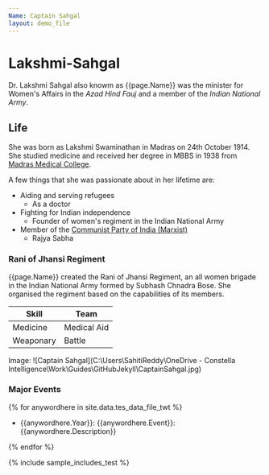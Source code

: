 ```yaml
---
Name: Captain Sahgal
layout: demo_file
---
```


<!--- Markdown command trials --->


# Lakshmi-Sahgal

Dr. Lakshmi Sahgal also knowm as {{page.Name}} was the minister for Women's Affairs in the _Azad Hind Fauj_ and a member of the _Indian National Army_.

## Life

She was born as Lakshmi Swaminathan in Madras on 24th October 1914. She studied medicine and received her degree in MBBS in 1938 from [Madras Medical College](https://en.wikipedia.org/wiki/Madras_Medical_College).

A few things that she was passionate about in her lifetime are:

- Aiding and serving refugees
  - As a doctor
- Fighting for Indian independence 
  - Founder of women's regiment in the Indian National Army
- Member of the [Communist Party of India (Marxist)](https://cpim.org/)
  - Rajya Sabha

### Rani of Jhansi Regiment

{{page.Name}} created the Rani of Jhansi Regiment, an all women brigade in the Indian National Army formed by Subhash Chnadra Bose. She organised the regiment based on the capabilities of its members.

| Skill     | Team        |
|-----------|-------------|
| Medicine  | Medical Aid |
| Weaponary | Battle      |

Image: ![Captain Sahgal](C:\Users\SahitiReddy\OneDrive - Constella Intelligence\Work\Guides\GitHubJekyll\CaptainSahgal.jpg)


### Major Events

{% for anywordhere in site.data.tes_data_file_twt %}

- {{anywordhere.Year}}: {{anywordhere.Event}}: {{anywordhere.Description}}

{% endfor %}


{% include sample_includes_test %}

